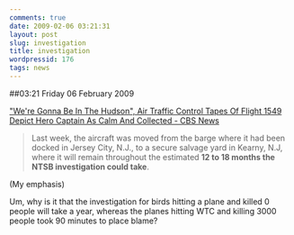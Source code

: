 ```yaml
---
comments: true
date: 2009-02-06 03:21:31
layout: post
slug: investigation
title: investigation
wordpressid: 176
tags: news
---
```


##03:21 Friday 06 February 2009

["We're Gonna Be In The Hudson", Air Traffic Control Tapes Of Flight 1549 Depict Hero Captain As Calm And Collected - CBS News](http://www.cbsnews.com/stories/2009/02/05/national/main4777265.shtml?source=RSSattr=HOME_4777265)  


> Last week, the aircraft was moved from the barge where it had been docked in Jersey City, N.J., to a secure salvage yard in Kearny, N.J, where it will remain throughout the estimated **12 to 18 months the NTSB investigation could take**.

  
  
(My emphasis)  
  
Um, why is it that the investigation for birds hitting a plane and killed 0 people will take a year, whereas the planes hitting WTC and killing 3000 people took 90 minutes to place blame?
